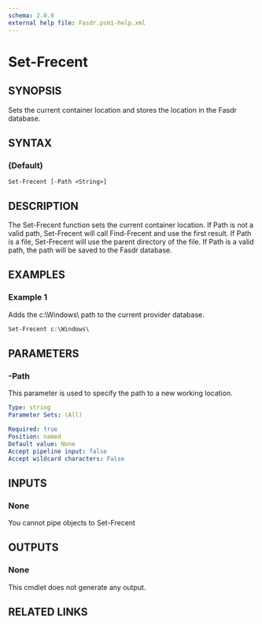 ```yaml
---
schema: 2.0.0
external help file: Fasdr.psm1-help.xml
---
```


# Set-Frecent

## SYNOPSIS
Sets the current container location and stores the location in the Fasdr database.

## SYNTAX
### (Default)
```
Set-Frecent [-Path <String>]
```

## DESCRIPTION
The Set-Frecent function sets the current container location.  If Path is not a valid path, Set-Frecent will call Find-Frecent and use the first result.
If Path is a file, Set-Frecent will use the parent directory of the file.  If Path is a valid path, the path will be saved to the Fasdr database.

## EXAMPLES

### Example 1
Adds the c:\Windows\ path to the current provider database.

```powershell
Set-Frecent c:\Windows\
```

## PARAMETERS

### -Path
This parameter is used to specify the path to a new working location.

```yaml
Type: string
Parameter Sets: (All)

Required: true
Position: named
Default value: None
Accept pipeline input: false
Accept wildcard characters: False
```

## INPUTS
### None
You cannot pipe objects to Set-Frecent

## OUTPUTS
### None
This cmdlet does not generate any output.

## RELATED LINKS

